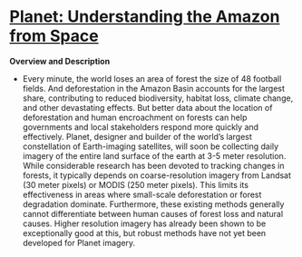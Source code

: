 # [**Planet: Understanding the Amazon from Space**](https://www.kaggle.com/c/planet-understanding-the-amazon-from-space/overview)

**Overview and Description**
- Every minute, the world loses an area of forest the size of 48 football fields. And deforestation in the Amazon Basin accounts for the largest share, contributing to reduced biodiversity, habitat loss, climate change, and other devastating effects. But better data about the location of deforestation and human encroachment on forests can help governments and local stakeholders respond more quickly and effectively.
Planet, designer and builder of the world’s largest constellation of Earth-imaging satellites, will soon be collecting daily imagery of the entire land surface of the earth at 3-5 meter resolution. While considerable research has been devoted to tracking changes in forests, it typically depends on coarse-resolution imagery from Landsat (30 meter pixels) or MODIS (250 meter pixels). This limits its effectiveness in areas where small-scale deforestation or forest degradation dominate.
Furthermore, these existing methods generally cannot differentiate between human causes of forest loss and natural causes. Higher resolution imagery has already been shown to be exceptionally good at this, but robust methods have not yet been developed for Planet imagery.

